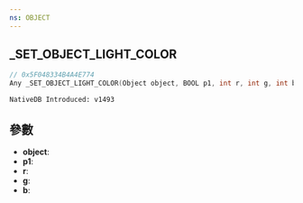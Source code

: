 ```yaml
---
ns: OBJECT
---
```

## _SET_OBJECT_LIGHT_COLOR

```c
// 0x5F048334B4A4E774
Any _SET_OBJECT_LIGHT_COLOR(Object object, BOOL p1, int r, int g, int b);
```

```
NativeDB Introduced: v1493
```

## 參數
* **object**:
* **p1**:
* **r**:
* **g**:
* **b**:
